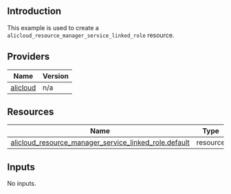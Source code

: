 <!-- BEGIN_TF_DOCS -->
## Introduction

This example is used to create a `alicloud_resource_manager_service_linked_role` resource.

## Providers

| Name | Version |
|------|---------|
| <a name="provider_alicloud"></a> [alicloud](#provider\_alicloud) | n/a |

## Resources

| Name | Type |
|------|------|
| [alicloud_resource_manager_service_linked_role.default](https://registry.terraform.io/providers/aliyun/alicloud/latest/docs/resources/resource_manager_service_linked_role) | resource |

## Inputs

No inputs.
<!-- END_TF_DOCS -->    